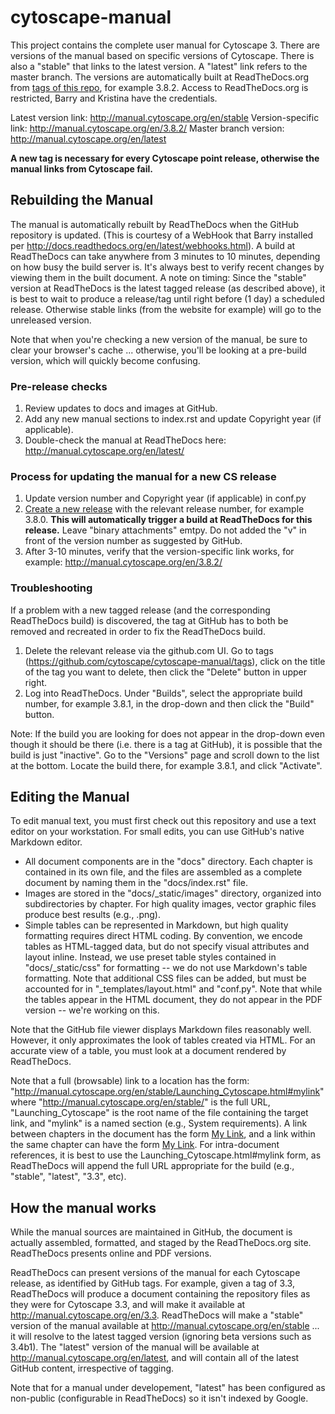 # cytoscape-manual
This project contains the complete user manual for Cytoscape 3. There are versions of the manual based on specific versions of Cytoscape. There is also a "stable" that links to the latest version. A "latest" link refers to the master branch. The versions are automatically built at ReadTheDocs.org from [tags of this repo](https://github.com/cytoscape/cytoscape-manual/tags), for example 3.8.2. Access to ReadTheDocs.org is restricted, Barry and Kristina have the credentials.

Latest version link: http://manual.cytoscape.org/en/stable
Version-specific link: http://manual.cytoscape.org/en/3.8.2/
Master branch version: http://manual.cytoscape.org/en/latest

**A new tag is necessary for every Cytoscape point release, otherwise the manual links from Cytoscape fail.**

## Rebuilding the Manual
The manual is automatically rebuilt by ReadTheDocs when the GitHub repository is updated. (This is courtesy of a WebHook that Barry installed per http://docs.readthedocs.org/en/latest/webhooks.html). A build at ReadTheDocs can take anywhere from 3 minutes to 10 minutes, depending on how busy the build server is. It's always best to verify recent changes by viewing them in the built document. 
A note on timing: Since the "stable" version at ReadTheDocs is the latest tagged release (as described above), it is best to wait to produce a release/tag until right before (1 day) a scheduled release. Otherwise stable links (from the website for example) will go to the unreleased version. 

Note that when you're checking a new version of the manual, be sure to clear your browser's cache ... otherwise, you'll be looking at 
a pre-build version, which will quickly become confusing.

### Pre-release checks

1. Review updates to docs and images at GitHub.
2. Add any new manual sections to index.rst and update Copyright year (if applicable).
3. Double-check the manual at ReadTheDocs here: http://manual.cytoscape.org/en/latest/

### Process for updating the manual for a new CS release ###
 
1. Update version number and Copyright year (if applicable) in conf.py
2. [Create a new release](https://github.com/cytoscape/cytoscape-manual/releases) with the relevant release number, for example 3.8.0. **This will automatically trigger a build at ReadTheDocs for this release.** Leave "binary attachments" emtpy. Do not added the "v" in front of the version number as suggested by GitHub. 
3. After 3-10 minutes, verify that the version-specific link works, for example: http://manual.cytoscape.org/en/3.8.2/

### Troubleshooting ###

If a problem with a new tagged release (and the corresponding ReadTheDocs build) is discovered, the tag at GitHub has to both be removed and recreated in order to fix the ReadTheDocs build. 
1. Delete the relevant release via the github.com UI. Go to tags (https://github.com/cytoscape/cytoscape-manual/tags), click on the title of the tag you want to delete, then click the "Delete" button in upper right. 
2. Log into ReadTheDocs. Under "Builds", select the appropriate build number, for example 3.8.1, in the drop-down and then click the "Build" button. 

Note: If the build you are looking for does not appear in the drop-down even though it should be there (i.e. there is a tag at GitHub), it is possible that the build is just "inactive". Go to the "Versions" page and scroll down to the list at the bottom. Locate the build there, for example 3.8.1, and click "Activate". 

## Editing the Manual
To edit manual text, you must first check out this repository and use a text editor on your workstation. For small edits, you can use GitHub's native Markdown editor.

* All document components are in the "docs" directory. Each chapter is contained in its own file, and the files are assembled as a complete document by naming them in the "docs/index.rst" file.
* Images are stored in the "docs/_static/images" directory, organized into subdirectories by chapter. For high quality images, vector graphic files produce best results (e.g., .png).
* Simple tables can be represented in Markdown, but high quality formatting requires direct HTML coding. By convention, we encode tables as HTML-tagged data, but do not specify visual attributes and layout inline. Instead, we use preset table styles contained in "docs/_static/css" for formatting -- we do not use Markdown's table formatting. Note that additional CSS files can be added, but must be accounted for in "_templates/layout.html" and "conf.py". Note that while the tables appear in the HTML document, they do not appear in the PDF version -- we're working on this.

Note that the GitHub file viewer displays Markdown files reasonably well. However, it only approximates the look of tables created via HTML. For an accurate view of a table, you must look at a document rendered by ReadTheDocs.

Note that a full (browsable) link to a location has the form: "http://manual.cytoscape.org/en/stable/Launching_Cytoscape.html#mylink" where "http://manual.cytoscape.org/en/stable/" is the full URL, "Launching_Cytoscape" is the root name of the file containing the target link, and "mylink" is a named section (e.g., <a name="mylink">System requirements</a>). A link between chapters in the document has the form [My Link](Launching_Cytoscape.html#mylink), and a link within the same chapter can have the form [My Link](#mylink). For intra-document references, it is best to use the Launching_Cytoscape.html#mylink form, as ReadTheDocs will append the full URL appropriate for the build (e.g., "stable", "latest", "3.3", etc).

## How the manual works

While the manual sources are maintained in GitHub, the document is actually assembled, formatted, and staged by the ReadTheDocs.org site. ReadTheDocs presents online and PDF versions.

ReadTheDocs can present versions of the manual for each Cytoscape release, as identified by GitHub tags. For example, given a tag of 3.3, ReadTheDocs will produce a document containing the repository files as they were for Cytoscape 3.3, and will make it available at http://manual.cytoscape.org/en/3.3. ReadTheDocs will make a "stable" version of the manual available at http://manual.cytoscape.org/en/stable ... it will resolve to the latest tagged version (ignoring beta versions such as 3.4b1). The "latest" version of the manual will be available at http://manual.cytoscape.org/en/latest, and will contain all of the latest GitHub content, irrespective of tagging.

Note that for a manual under developement, "latest" has been configured as non-public (configurable in ReadTheDocs) so it isn't indexed by Google.
